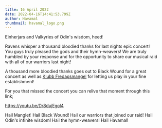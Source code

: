 ```yaml
---
title: 16 April 2022
date: 2022-04-16T14:41:53.799Z
author: Havamal
thumbnail: havamal_logo.png
---
```

Einherjars and Valkyries of Odin's wisdom, heed!

Ravens whisper a thousand bloodied thanks for last nights epic concert! You guys truly pleased the gods and their hymn-weavers! We are truly humbled by your response and for the opportunity to share our musical raid with all of our warriors last night!

A thousand more bloodied thanks goes out to Black Wound for a great concert as well as [Klubb Fredagsmangel](https://www.facebook.com/klubbfredagsmangel/) for letting us play in your fine establishment!

For you that missed the concert you can relive that moment through this link;

<https://youtu.be/Dr8dujEgol4>

Hail Manglet! Hail Black Wound! Hail our warriors that joined our raid! Hail Odin's infinite wisdom! Hail the hymn-weavers! Hail Havamal!